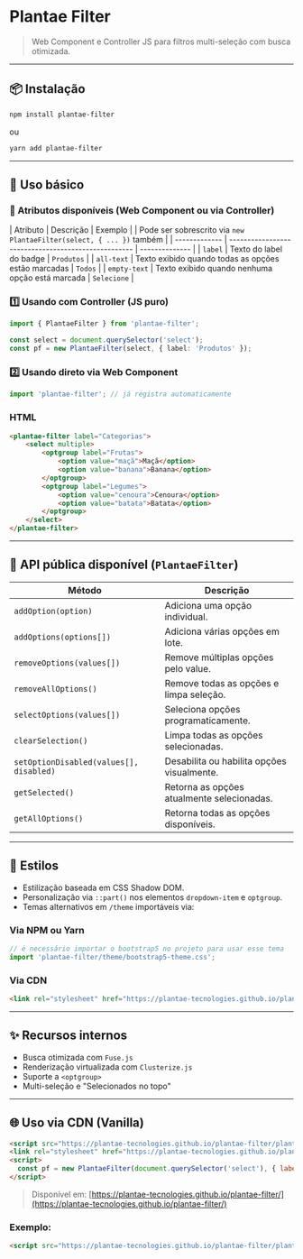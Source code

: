 # Plantae Filter

> Web Component e Controller JS para filtros multi-seleção com busca otimizada.

---

## 📦 Instalação

```bash
npm install plantae-filter
```

ou

```bash
yarn add plantae-filter
```

---

## 🚀 Uso básico

### 🔗 Atributos disponíveis (Web Component ou via Controller)

| Atributo      | Descrição                                           | Exemplo        |
| Pode ser sobrescrito via `new PlantaeFilter(select, { ... })` também |
| ------------- | --------------------------------------------------- | -------------- |
| `label`       | Texto do label do badge                             | `Produtos`     |
| `all-text`    | Texto exibido quando todas as opções estão marcadas | `Todos`        |
| `empty-text`  | Texto exibido quando nenhuma opção está marcada     | `Selecione`    |

### 1️⃣ Usando com Controller (JS puro)

```ts
import { PlantaeFilter } from 'plantae-filter';

const select = document.querySelector('select');
const pf = new PlantaeFilter(select, { label: 'Produtos' });
```

### 2️⃣ Usando direto via Web Component

```ts
import 'plantae-filter'; // já registra automaticamente
```

### HTML

```html
<plantae-filter label="Categorias">
    <select multiple>
        <optgroup label="Frutas">
            <option value="maçã">Maçã</option>
            <option value="banana">Banana</option>
        </optgroup>
        <optgroup label="Legumes">
            <option value="cenoura">Cenoura</option>
            <option value="batata">Batata</option>
        </optgroup>
    </select>
</plantae-filter>
```

---

## 🔧 API pública disponível (`PlantaeFilter`)

| Método                                  | Descrição                                  |
| --------------------------------------- | ------------------------------------------ |
| `addOption(option)`                     | Adiciona uma opção individual.             |
| `addOptions(options[])`                 | Adiciona várias opções em lote.            |
| `removeOptions(values[])`               | Remove múltiplas opções pelo value.        |
| `removeAllOptions()`                    | Remove todas as opções e limpa seleção.    |
| `selectOptions(values[])`               | Seleciona opções programaticamente.        |
| `clearSelection()`                      | Limpa todas as opções selecionadas.        |
| `setOptionDisabled(values[], disabled)` | Desabilita ou habilita opções visualmente. |
| `getSelected()`                         | Retorna as opções atualmente selecionadas. |
| `getAllOptions()`                       | Retorna todas as opções disponíveis.       |

---

## 🎨 Estilos

- Estilização baseada em CSS Shadow DOM.
- Personalização via `::part()` nos elementos `dropdown-item` e `optgroup`.
- Temas alternativos em `/theme` importáveis via:

### Via NPM ou Yarn

```ts
// é necessário importar o bootstrap5 no projeto para usar esse tema
import 'plantae-filter/theme/bootstrap5-theme.css';
```

### Via CDN

```html
<link rel="stylesheet" href="https://plantae-tecnologies.github.io/plantae-filter/theme/bootstrap5-theme.css">
```

---

## ✨ Recursos internos

- Busca otimizada com `Fuse.js`
- Renderização virtualizada com `Clusterize.js`
- Suporte a `<optgroup>`
- Multi-seleção e "Selecionados no topo"

---

## 🌐 Uso via CDN (Vanilla)

```html
<script src="https://plantae-tecnologies.github.io/plantae-filter/plantae-filter.umd.js"></script>
<link rel="stylesheet" href="https://plantae-tecnologies.github.io/plantae-filter/theme/default.css">
<script>
  const pf = new PlantaeFilter(document.querySelector('select'), { label: 'Categorias' });
</script>
```

> Disponível em: [https://plantae-tecnologies.github.io/plantae-filter/](https://plantae-tecnologies.github.io/plantae-filter/)

### Exemplo:

```html
<script src="https://plantae-tecnologies.github.io/plantae-filter/plantae-filter.umd.js"></script>
```
